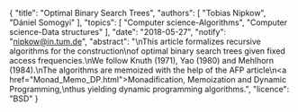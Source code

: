 {
    "title": "Optimal Binary Search Trees",
    "authors": [
        "Tobias Nipkow",
        "Dániel Somogyi"
    ],
    "topics": [
        "Computer science-Algorithms",
        "Computer science-Data structures"
    ],
    "date": "2018-05-27",
    "notify": "nipkow@in.tum.de",
    "abstract": "\nThis article formalizes recursive algorithms for the construction\nof optimal binary search trees given fixed access frequencies.\nWe follow Knuth (1971), Yao (1980) and Mehlhorn (1984).\nThe algorithms are memoized with the help of the AFP article\n<a href=\"Monad_Memo_DP.html\">Monadification, Memoization and Dynamic Programming</a>,\nthus yielding dynamic programming algorithms.",
    "licence": "BSD"
}